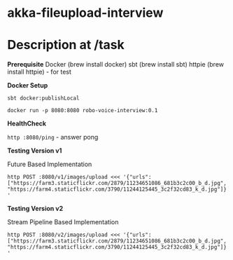 # akka-fileupload-interview
# Description at /task

**Prerequisite**
Docker (brew install docker)
sbt (brew install sbt)
httpie (brew install httpie) - for test

**Docker Setup**

`sbt docker:publishLocal`

`docker run -p 8080:8080 robo-voice-interview:0.1`

**HealthCheck**

`http :8080/ping` - answer pong


**Testing Version v1**

Future Based Implementation

`http POST :8080/v1/images/upload <<< '{"urls": ["https://farm3.staticflickr.com/2879/11234651086_681b3c2c00_b_d.jpg","https://farm4.staticflickr.com/3790/11244125445_3c2f32cd83_k_d.jpg"]}'`

**Testing  Version v2**

Stream Pipeline Based Implementation

`http POST :8080/v2/images/upload <<< '{"urls": ["https://farm3.staticflickr.com/2879/11234651086_681b3c2c00_b_d.jpg","https://farm4.staticflickr.com/3790/11244125445_3c2f32cd83_k_d.jpg"]}'`
